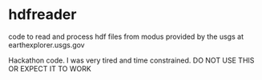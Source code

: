 # hdfreader
code to read and process hdf files from modus provided by the usgs at earthexplorer.usgs.gov

Hackathon code. I was very tired and time constrained. DO NOT USE THIS OR EXPECT IT TO WORK
